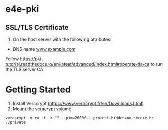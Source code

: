 # e4e-pki

## SSL/TLS Certificate
1. On the host server with the following attributes:

- DNS name www.example.com

Follow https://pki-tutorial.readthedocs.io/en/latest/advanced/index.html#operate-tls-ca to run the TLS server CA

# Getting Started
1. Install Veracrypt (https://www.veracrypt.fr/en/Downloads.html)
2. Mount the veracrypt volume
```
veracrypt -m ro -t -k "" --pim=20000 --protect-hidden=no secure.hc ./private
```
